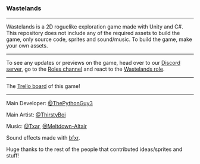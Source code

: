 
### Wastelands
---
Wastelands is a 2D roguelike exploration game made with Unity and C#. This repository does not include any of the required assets to build the game, only source code, sprites and sound/music. To build the game, make your own assets.

---
To see any updates or previews on the game, head over to our [Discord server](https://discord.gg/ZUajZkKR), go to the [Roles channel](https://discord.com/channels/782583108473978880/834729950434033664) and react to the [Wastelands role](https://discord.com/channels/782583108473978880/834729950434033664/834990189348257819).

---
The [Trello board](https://trello.com/b/1h2QwbbW/wastelands) of this game!

---
Main Developer: [@ThePythonGuy3](https://github.com/ThePythonGuy3)

Main Artist: [@ThirstyBoi](https://github.com/ThirstyBoi)

Music: [@Txar](https://github.com/Txar), [@Meltdown-Altair](https://github.com/Meltdown-Altair)

Sound effects made with [bfxr](https://www.bfxr.net/).

Huge thanks to the rest of the people that contributed ideas/sprites and stuff!